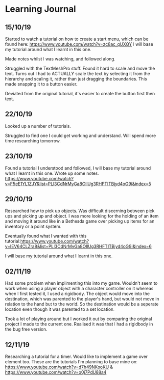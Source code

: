 # Learning Journal

## 15/10/19

Started to watch a tutorial on how to create a start menu, which can be found here: https://www.youtube.com/watch?v=zc8ac_qUXQY 
I will base my tutorial around what I learnt in this one.

Made notes whilst I was watching, and followed along. 

Struggled with the TextMeshPro stuff. Found it hard to scale and move the text. 
Turns out I had to ACTUALLY scale the text by selecting it from the hierarchy and scaling it, rather than just dragging the boundaries. 
This made snapping it to a button easier.

Deviated from the original tutorial, it's easier to create the button first then text.


## 22/10/19
Looked up a number of tutorials.

Struggled to find one I could get working and understand. Will spend more time researching tomorrow.

## 23/10/19
Found a tutorial I understood and followed, I will base my tutorial around what I learnt in this one. Wrote up some notes. 
https://www.youtube.com/watch?v=F5eE1YL1ZJY&list=PLl3CdNrMyGa8OllUg3RHFTITBjyd4oG9i&index=5 

## 29/10/19
Researched how to pick up objects. Was difficult discerning between pick ups and picking up and object. I was more looking for the holding of an item and moving it around like in a Bethesda game over picking up items for an inventory or a point system.

Eventually found what I wanted with this tutorial:https://www.youtube.com/watch?v=IEV64CLZra8&list=PLl3CdNrMyGa8OllUg3RHFTITBjyd4oG9i&index=6

I will base my tutorial around what I learnt in this one.

##  02/11/19

Had some problem when implimenting this into my game. Wouldn't seem to work when using a player object with a character controller on it whereas when I first tested it, I used a rigidbody. The object would move into the destination, which was parented to the player's hand, but would not move in relation to the hand but to the world. So the destination would be a seperate location even though it was parented to a set location.

Took a lot of playing around but I worked it out by comparing the original project I made to the current one. Realised it was that I had a rigidbody in the bug free version.

## 12/11/19
Researching a tutorial for a timer. Would like to implement a game over element too. These are the tutorials I'm planning to base mine on: https://www.youtube.com/watch?v=d7h49NKooKU & https://www.youtube.com/watch?v=o0j7PdU88a4


